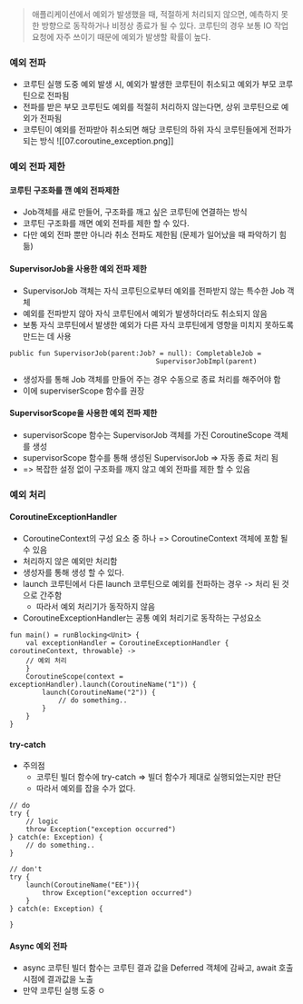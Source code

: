 > 애플리케이션에서 예외가 발생했을 때, 적절하게 처리되지 않으면, 예측하지 못한 방향으로 동작하거나 비정상 종료가 될 수 있다.
> 코루틴의 경우 보통 IO 작업 요청에 자주 쓰이기 때문에 예외가 발생할 확률이 높다.

### 예외 전파
- 코루틴 실행 도중 예외 발생 시, 예외가 발생한 코루틴이 취소되고 예외가 부모 코루틴으로 전파됨
- 전파를 받은 부모 코루틴도 예외를 적절히 처리하지 않는다면, 상위 코루틴으로 예외가 전파됨
- 코루틴이 예외를 전파받아 취소되면 해당 코루틴의 하위 자식 코루틴들에게 전파가 되는 방식
![[07.coroutine_exception.png]]

### 예외 전파 제한 
#### 코루틴 구조화를 깬 예외 전파제한 
- Job객체를 새로 만들어, 구조화를 깨고 싶은 코루틴에 연결하는 방식
- 코루틴 구조화를 깨면 예외 전파를 제한 할 수 있다.
- 다만 예외 전파 뿐만 아니라 취소 전파도 제한됨 (문제가 일어났을 때 파악하기 힘듦)

#### SupervisorJob을 사용한 예외 전파 제한
- SupervisorJob 객체는 자식 코루틴으로부터 예외를 전파받지 않는 특수한 Job 객체
- 예외를 전파받지 않아 자식 코루틴에서 예외가 발생하더라도 취소되지 않음
- 보통 자식 코루틴에서 발생한 예외가 다른 자식 코루틴에게 영향을 미치지 못하도록 만드는 데 사용 
```
public fun SupervisorJob(parent:Job? = null): CompletableJob = 
									SupervisorJobImpl(parent)
```

- 생성자를 통해 Job 객체를 만들어 주는 경우 수동으로 종료 처리를 해주어야 함
- 이에 superviserScope 함수를 권장 

#### SupervisorScope을 사용한 예외 전파 제한 
- supervisorScope 함수는 SupervisorJob 객체를 가진 CoroutineScope 객체를 생성
- supervisorScope 함수를 통해 생성된 SupervisorJob => 자동 종료 처리 됨
- => 복잡한 설정 없이 구조화를 깨지 않고 예외 전파를 제한 할 수 있음

### 예외 처리 

#### CoroutineExceptionHandler
- CoroutineContext의 구성 요소 중 하나 => CoroutineContext 객체에 포함 될 수 있음
- 처리하지 않은 예외만 처리함 
- 생성자를 통해 생성 할 수 있다.
- launch 코루틴에서 다른 launch 코루틴으로 예외를 전파하는 경우 -> 처리 된 것으로 간주함
	- 따라서 예외 처리기가 동작하지 않음
- CoroutineExceptionHandler는 공통 예외 처리기로 동작하는 구성요소

```
fun main() = runBlocking<Unit> {
	val exceptionHandler = CoroutineExceptionHandler { coroutineContext, throwable} -> 
	// 예외 처리 
	}
	CoroutineScope(context = exceptionHandler).launch(CoroutineName("1")) {
		launch(CoroutineName("2")) {
			// do something..
		}
	}
}
```

#### try-catch 
- 주의점 
	- 코루틴 빌더 함수에 try-catch => 빌더 함수가 제대로 실행되었는지만 판단 
	- 따라서 예외를 잡을 수가 없다. 
```
// do 
try {
	// logic 
	throw Exception("exception occurred")
} catch(e: Exception) {
	// do something.. 
}

// don't
try {
	launch(CoroutineName("EE")){
		throw Exception("exception occurred")
	}
} catch(e: Exception) {

}
```

#### Async 예외 전파
- async 코루틴 빌더 함수는 코루틴 결과 값을 Deferred 객체에 감싸고, await 호출 시점에 결과값을 노출
- 만약 코루틴 실행 도중 ㅇ